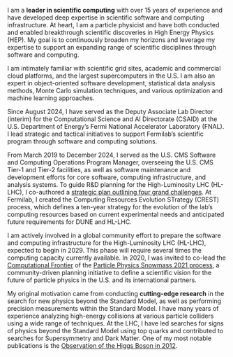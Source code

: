 I am a **leader in scientific computing** with over 15 years of experience and have developed deep expertise in scientific software and computing infrastructure. At heart, I am a particle physicist and have both conducted and enabled breakthrough scientific discoveries in High Energy Physics (HEP). My goal is to continuously broaden my horizons and leverage my expertise to support an expanding range of scientific disciplines through software and computing.

I am intimately familiar with scientific grid sites, academic and commercial cloud platforms, and the largest supercomputers in the U.S. I am also an expert in object-oriented software development, statistical data analysis methods, Monte Carlo simulation techniques, and various optimization and machine learning approaches.

Since August 2024, I have served as the Deputy Associate Lab Director (interim) for the Computational Science and AI Directorate (CSAID) at the U.S. Department of Energy’s Fermi National Accelerator Laboratory (FNAL). I lead strategic and tactical initiatives to support Fermilab’s scientific program through software and computing solutions.

From March 2019 to December 2024, I served as the U.S. CMS Software and Computing Operations Program Manager, overseeing the U.S. CMS Tier-1 and Tier-2 facilities, as well as software maintenance and development efforts for core software, computing infrastructure, and analysis systems. To guide R\&D planning for the High-Luminosity LHC (HL-LHC), I co-authored a [strategic plan outlining four grand challenges](https://arxiv.org/abs/2312.00772). At Fermilab, I created the Computing Resources Evolution STrategy (CREST) process, which defines a ten-year strategy for the evolution of the lab’s computing resources based on current experimental needs and anticipated future requirements for DUNE and HL-LHC.

I am actively involved in a global community effort to prepare the software and computing infrastructure for the High-Luminosity LHC (HL-LHC), expected to begin in 2029. This phase will require several times the computing capacity currently available. In 2020, I was invited to co-lead the [Computational Frontier](https://snowmass21.org/computational/start) of the [Particle Physics Snowmass 2021 process](https://snowmass21.org), a community-driven planning initiative to define a scientific vision for the future of particle physics in the U.S. and its international partners.

My original motivation came from conducting **cutting-edge research** in the search for new physics beyond the Standard Model, as well as performing precision measurements within the Standard Model. I have many years of experience analyzing high-energy collisions at various particle colliders using a wide range of techniques. At the LHC, I have led searches for signs of physics beyond the Standard Model using top quarks and contributed to searches for Supersymmetry and Dark Matter. One of my most notable publications is the [Observation of the Higgs Boson in 2012](https://doi.org/10.1016/j.physletb.2012.08.021).